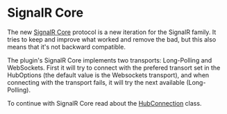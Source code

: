 # SignalR Core

The new [SignalR Core](https://docs.microsoft.com/en-us/aspnet/core/signalr/introduction?view=aspnetcore-3.0) protocol is a new iteration for the SignalR family. It tries to keep and improve what worked and remove the bad, but this also means that it's not backward compatible.

The plugin's SignalR Core implements two transports: Long-Polling and WebSockets. First it will try to connect with the prefered transort set in the HubOptions (the default value is the Websockets transport), and when connecting with the transport fails, it will try the next available (Long-Polling).

To continue with SignalR Core read about the [HubConnection](1.HubConnection.md) class.